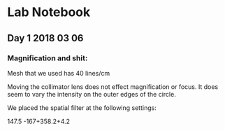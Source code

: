 # Lab Notebook 
## Day 1 2018 03 06
### Magnification and shit:



Mesh that we used has 40 lines/cm

Moving the collimator lens does not effect magnification or focus. It does seem to vary the intensity on the outer edges of the circle. 

We placed the spatial filter at the following settings:

147.5
-167+358.2+4.2

<!--stackedit_data:
eyJoaXN0b3J5IjpbNzI0MTg0OTQ5XX0=
-->